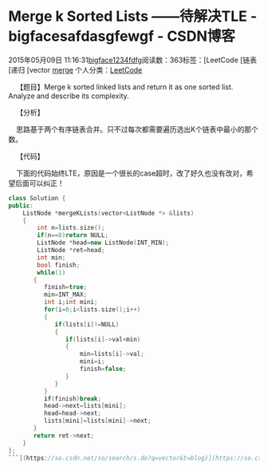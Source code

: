 # Merge k Sorted Lists ——待解决TLE - bigfacesafdasgfewgf - CSDN博客





2015年05月09日 11:16:31[bigface1234fdfg](https://me.csdn.net/puqutogether)阅读数：363标签：[LeetCode																[链表																[递归																[vector																[merge](https://so.csdn.net/so/search/s.do?q=merge&t=blog)
个人分类：[LeetCode](https://blog.csdn.net/puqutogether/article/category/2832605)








    【题目】Merge k sorted linked lists and return it as one sorted list. Analyze and describe its complexity.




    【分析】




    思路基于两个有序链表合并。只不过每次都需要遍历选出K个链表中最小的那个数。




    【代码】

    下面的代码始终LTE，原因是一个很长的case超时，改了好久也没有改对，希望后面可以纠正！



```cpp
class Solution {
public:
    ListNode *mergeKLists(vector<ListNode *> &lists)
    {
        int n=lists.size();
        if(n==0)return NULL;      
        ListNode *head=new ListNode(INT_MIN);
        ListNode *ret=head;
        int min; 
        bool finish;
        while(1)
       {
          finish=true;
          min=INT_MAX;
          int i;int mini;
          for(i=0;i<lists.size();i++)
          {
             if(lists[i]!=NULL)
             {
                if(lists[i]->val<min)
                {
                    min=lists[i]->val;
                    mini=i;
                    finish=false;
                }
             }           
          }
          if(finish)break;   
          head->next=lists[mini];
          head=head->next;
          lists[mini]=lists[mini]->next;     
       }
       return ret->next;
    }
};
```](https://so.csdn.net/so/search/s.do?q=vector&t=blog)](https://so.csdn.net/so/search/s.do?q=递归&t=blog)](https://so.csdn.net/so/search/s.do?q=链表&t=blog)](https://so.csdn.net/so/search/s.do?q=LeetCode&t=blog)




